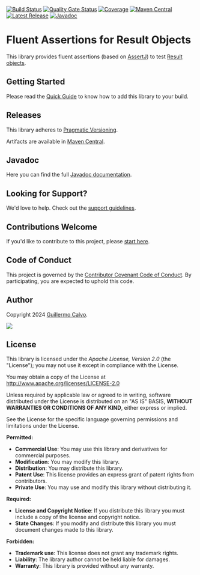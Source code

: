 
[![Build Status][BADGE_BUILD_STATUS]][BUILD_STATUS]
[![Quality Gate Status][BADGE_QUALITY_GATE]][QUALITY_GATE]
[![Coverage][BADGE_CODE_COVERAGE]][CODE_COVERAGE]
[![Maven Central][BADGE_ARTIFACTS]][ARTIFACTS]
[![Latest Release][BADGE_LATEST_RELEASE]][LATEST_RELEASE]
[![Javadoc][BADGE_JAVADOC]][JAVADOC]

# Fluent Assertions for Result Objects

This library provides fluent assertions (based on [AssertJ][ASSERTJ]) to test [Result objects][RESULT].


## Getting Started

Please read the [Quick Guide][QUICK_GUIDE] to know how to add this library to your build.


## Releases

This library adheres to [Pragmatic Versioning][PRAGVER].

Artifacts are available in [Maven Central][ARTIFACTS].


## Javadoc

Here you can find the full [Javadoc documentation][JAVADOC].


## Looking for Support?

We'd love to help. Check out the [support guidelines][SUPPORT].


## Contributions Welcome

If you'd like to contribute to this project, please [start here][CONTRIBUTING].


## Code of Conduct

This project is governed by the [Contributor Covenant Code of Conduct][CODE_OF_CONDUCT].
By participating, you are expected to uphold this code.


## Author

Copyright 2024 [Guillermo Calvo][AUTHOR].

[![][GUILLERMO_IMAGE]][GUILLERMO]


## License

This library is licensed under the *Apache License, Version 2.0* (the "License");
you may not use it except in compliance with the License.

You may obtain a copy of the License at <http://www.apache.org/licenses/LICENSE-2.0>

Unless required by applicable law or agreed to in writing, software distributed under the License
is distributed on an "AS IS" BASIS, **WITHOUT WARRANTIES OR CONDITIONS OF ANY KIND**, either express or implied.

See the License for the specific language governing permissions and limitations under the License.


**Permitted:**

- **Commercial Use**: You may use this library and derivatives for commercial purposes.
- **Modification**: You may modify this library.
- **Distribution**: You may distribute this library.
- **Patent Use**: This license provides an express grant of patent rights from contributors.
- **Private Use**: You may use and modify this library without distributing it.

**Required:**

- **License and Copyright Notice**: If you distribute this library you must include a copy of the license and copyright
  notice.
- **State Changes**: If you modify and distribute this library you must document changes made to this library.

**Forbidden:**

- **Trademark use**: This license does not grant any trademark rights.
- **Liability**: The library author cannot be held liable for damages.
- **Warranty**: This library is provided without any warranty.


[ARTIFACTS]:                    https://central.sonatype.com/artifact/com.leakyabstractions/result-assertj/
[ASSERTJ]:                      https://assertj.github.io/doc/
[AUTHOR]:                       https://github.com/guillermocalvo/
[BADGE_ARTIFACTS]:              https://img.shields.io/endpoint?url=https://dev.leakyabstractions.com/result-assertj/badge.json&logo=java&label=maven-central&labelColor=555
[BADGE_BUILD_STATUS]:           https://github.com/leakyabstractions/result-assertj/workflows/Build/badge.svg
[BADGE_CODE_COVERAGE]:          https://sonarcloud.io/api/project_badges/measure?project=LeakyAbstractions_result-assertj&metric=coverage
[BADGE_JAVADOC]:                https://img.shields.io/endpoint?url=https://dev.leakyabstractions.com/result-assertj/badge.json&label=javadoc&color=blue
[BADGE_LATEST_RELEASE]:         https://img.shields.io/github/release/leakyabstractions/result-assertj.svg?logo=github
[BADGE_QUALITY_GATE]:           https://sonarcloud.io/api/project_badges/measure?project=LeakyAbstractions_result-assertj&metric=alert_status
[BUILD_STATUS]:                 https://github.com/LeakyAbstractions/result-assertj/actions?query=workflow%3ABuild
[CODE_COVERAGE]:                https://sonarcloud.io/component_measures?id=LeakyAbstractions_result-assertj&metric=coverage&view=list
[CODE_OF_CONDUCT]:              https://github.com/LeakyAbstractions/.github/blob/main/CODE_OF_CONDUCT.md
[CONTRIBUTING]:                 https://github.com/LeakyAbstractions/.github/blob/main/CONTRIBUTING.md
[GUILLERMO]:                    https://guillermo.dev/
[GUILLERMO_IMAGE]:              https://guillermo.dev/assets/images/thumb.png
[JAVADOC]:                      https://javadoc.io/doc/com.leakyabstractions/result-assertj/
[LATEST_RELEASE]:               https://github.com/leakyabstractions/result-assertj/releases/latest/
[PRAGVER]:                      https://pragver.github.io/
[QUALITY_GATE]:                 https://sonarcloud.io/dashboard?id=LeakyAbstractions_result-assertj
[QUICK_GUIDE]:                  https://result.leakyabstractions.com/add-ons/assertj
[RESULT]:                       https://result.leakyabstractions.com/
[SUPPORT]:                      https://github.com/LeakyAbstractions/.github/blob/main/SUPPORT.md
